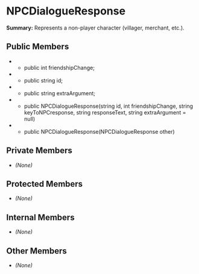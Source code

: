 # NPCDialogueResponse

**Summary:** Represents a non-player character (villager, merchant, etc.).

## Public Members
- - public int friendshipChange;
- - public string id;
- - public string extraArgument;
- - public NPCDialogueResponse(string id, int friendshipChange, string keyToNPCresponse, string responseText, string extraArgument = null)
- - public NPCDialogueResponse(NPCDialogueResponse other)

## Private Members
- *(None)*

## Protected Members
- *(None)*

## Internal Members
- *(None)*

## Other Members
- *(None)*
